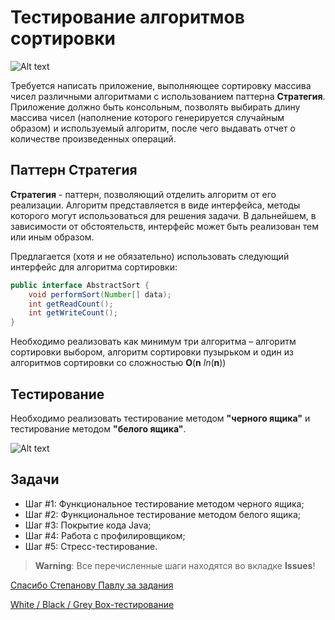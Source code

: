 # Тестирование алгоритмов сортировки

![Alt text](http://school2-maksatiha.ru/wp-content/uploads/2017/02/ab_test_9_chto_nuzhno_pomnit.jpg)

Требуется написать приложение, выполняющее сортировку массива чисел различными
алгоритмами с использованием паттерна **Стратегия**. Приложение должно быть консольным,
позволять выбирать длину массива чисел (наполнение которого генерируется случайным
образом) и используемый алгоритм, после чего выдавать отчет о количестве произведенных
операций.

## Паттерн Стратегия

**Стратегия** - паттерн, позволяющий отделить алгоритм от его реализации. Алгоритм
представляется в виде интерфейса, методы которого могут использоваться для решения задачи. В
дальнейшем, в зависимости от обстоятельств, интерфейс может быть реализован тем или иным
образом.

Предлагается (хотя и не обязательно) использовать следующий интерфейс для алгоритма
сортировки:

```java
public interface AbstractSort {
    void performSort(Number[] data);
    int getReadCount();
    int getWriteCount();
}
```

Необходимо реализовать как минимум три алгоритма – алгоритм сортировки выбором, алгоритм
сортировки пузырьком и один из алгоритмов сортировки со сложностью **O**(**n** *ln*(**n**))

## Тестирование

Необходимо реализовать тестирование методом **"черного ящика"** и тестирование методом **"белого ящика"**.

![Alt text](http://qalight.com.ua/wp-content/uploads/2016/09/BlackGreyWhiteBox-300x99.png)

## Задачи

* Шаг #1: Функциональное тестирование методом черного ящика;
* Шаг #2: Функциональное тестирование методом белого ящика;
* Шаг #3: Покрытие кода Java;
* Шаг #4: Работа с профилировщиком;
* Шаг #5: Стресс-тестирование.

> **Warning**: Все перечисленные шаги находятся во вкладке **Issues**!

[Спасибо Степанову Павлу за задания](http://stepanoff.info/)

[White / Black / Grey Box-тестирование](http://qalight.com.ua/baza-znaniy/white-black-grey-box-testirovanie/)
